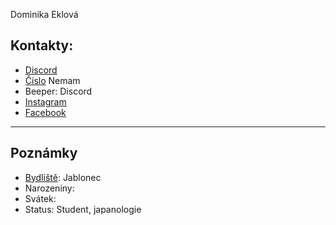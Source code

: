 Dominika Eklová
## Kontakty:
- [Discord](https://discord.com/users/904489045244125245)
- [Číslo]() Nemam
- Beeper: Discord
- [Instagram](https://www.instagram.com/jenga_irl/)
- [Facebook](https://www.facebook.com/dominika.eklova)

---
## Poznámky
- [Bydliště](https://mapy.com/s/fasususuvu): Jablonec
- Narozeniny: 
- Svátek:
- Status: Student, japanologie